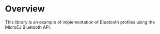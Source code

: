 <!--
	Markdown

	Copyright 2018 IS2T. All rights reserved.
	IS2T PROPRIETARY/CONFIDENTIAL. Use is subject to license terms.
-->

# Overview
This library is an example of implementation of Bluetooth profiles using the MicroEJ Bluetooth API.
